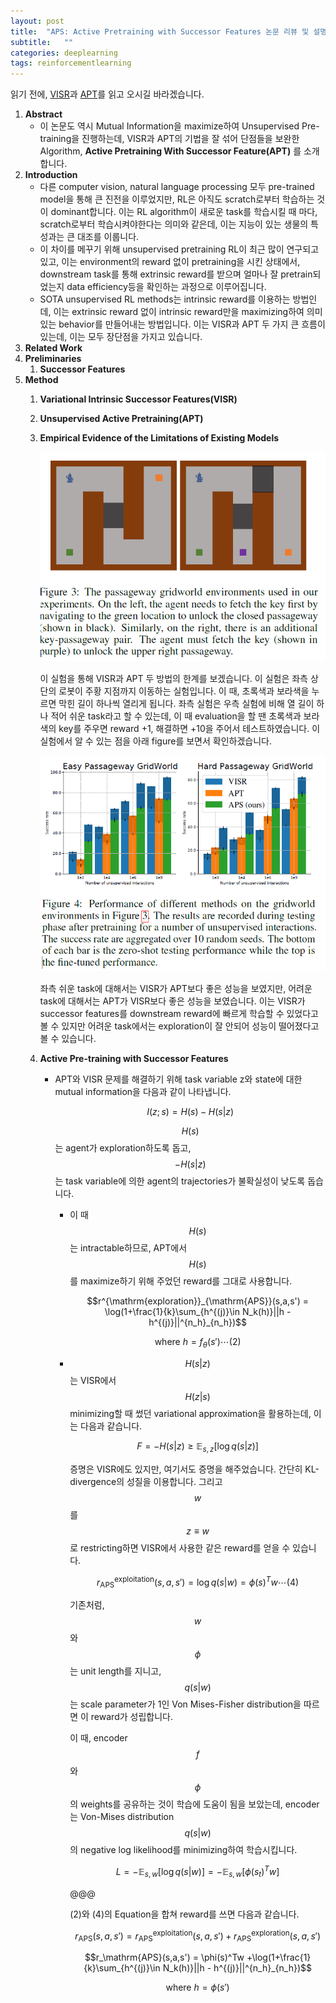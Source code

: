 ```yaml
---
layout: post
title:  "APS: Active Pretraining with Successor Features 논문 리뷰 및 설명"
subtitle:   ""
categories: deeplearning
tags: reinforcementlearning
---
```


읽기 전에, [VISR](https://seolhokim.github.io/deeplearning/2021/07/20/visr/)과 [APT](https://seolhokim.github.io/deeplearning/2021/07/21/apt/)를 읽고 오시길 바라겠습니다.

1. **Abstract**
    - 이 논문도 역시 Mutual Information을 maximize하여 Unsupervised Pre-training을 진행하는데, VISR과 APT의 기법을 잘 섞어 단점들을 보완한 Algorithm, **Active Pretraining With Successor Feature(APT)** 를 소개합니다.
2. **Introduction**
    - 다른 computer vision, natural language processing 모두 pre-trained model을 통해 큰 진전을 이루었지만, RL은 아직도 scratch로부터 학습하는 것이 dominant합니다. 이는 RL algorithm이 새로운 task를 학습시킬 때 마다, scratch로부터 학습시켜야한다는 의미와 같은데, 이는 지능이 있는 생물의 특성과는 큰 대조를 이룹니다.
    - 이 차이를 메꾸기 위해 unsupervised pretraining RL이 최근 많이 연구되고 있고, 이는 environment의 reward 없이 pretraining을 시킨 상태에서, downstream task를 통해 extrinsic reward를 받으며 얼마나 잘 pretrain되었는지 data efficiency등을 확인하는 과정으로 이루어집니다.
    - SOTA unsupervised RL methods는 intrinsic reward를 이용하는 방법인데, 이는 extrinsic reward 없이 intrinsic reward만을 maximizing하여 의미있는 behavior를 만들어내는 방법입니다. 이는 VISR과 APT 두 가지 큰 흐름이 있는데, 이는 모두 장단점을 가지고 있습니다.
3. **Related Work**
4. **Preliminaries**
    1. **Successor Features**
5. **Method**
    1. **Variational Intrinsic Successor Features(VISR)**
    2. **Unsupervised Active Pretraining(APT)**
    3. **Empirical Evidence of the Limitations of Existing Models**

        ![aps](/assets/img/aps_0.PNG)

        이 실험을 통해 VISR과 APT 두 방법의 한계를 보겠습니다. 이 실험은 좌측 상단의 로봇이 주황 지점까지 이동하는 실험입니다. 이 때, 초록색과 보라색을 누르면 막힌 길이 하나씩 열리게 됩니다. 좌측 실험은 우측 실험에 비해 열 길이 하나 적어 쉬운 task라고 할 수 있는데, 이 때 evaluation을 할 땐 초록색과 보라색의 key를 주우면 reward +1, 해결하면 +10을 주어서 테스트하였습니다. 이 실험에서 알 수 있는 점을 아래 figure를 보면서 확인하겠습니다.

        ![aps](/assets/img/aps_1.PNG)

        좌측 쉬운 task에 대해서는 VISR가 APT보다 좋은 성능을 보였지만, 어려운 task에 대해서는 APT가 VISR보다 좋은 성능을 보였습니다. 이는 VISR가 successor features를 downstream reward에 빠르게 학습할 수 있었다고 볼 수 있지만 어려운 task에서는 exploration이 잘 안되어 성능이 떨어졌다고 볼 수 있습니다.

    4. **Active Pre-training with Successor Features**
        - APT와 VISR 문제를 해결하기 위해 task variable z와 state에 대한 mutual information을 다음과 같이 나타냅니다.

            $$I(z;s) = H(s) - H(s|z)$$

            $$H(s)$$는 agent가 exploration하도록 돕고, 
$$-H(s|z)$$ 는 task variable에 의한 agent의 trajectories가 불확실성이 낮도록 돕습니다. 

            - 이 때 $$H(s)$$는 intractable하므로, APT에서 $$H(s)$$를 maximize하기 위해 주었던 reward를 그대로 사용합니다.

                $$r^{\mathrm{exploration}}_{\mathrm{APS}}(s,a,s') = \log(1+\frac{1}{k}\sum_{h^{(j)}\in N_k(h)}||h - h^{(j)}||^{n_h}_{n_h})$$

                $$\mathrm{where}\  h = f_{\theta}(s')\cdots (2)$$

            - $$H(s\vert z)$$는 VISR에서 
$$H(z\vert s)$$ minimizing할 때 썼던 variational approximation을 활용하는데, 이는 다음과 같습니다.

                $$F = -H(s|z) \geq \mathbb{E}_{s,z}[\log q(s|z)]$$

                증명은 VISR에도 있지만, 여기서도 증명을 해주었습니다. 간단히 KL-divergence의 성질을 이용합니다. 그리고 $$w$$를 $$z \equiv w$$로 restricting하면 VISR에서 사용한 같은 reward를 얻을 수 있습니다.

                $$r^{\mathrm{exploitation}}_{\mathrm{APS}} (s,a,s') = \log{q(s|w)} = \phi(s)^Tw \cdots(4)$$

                기존처럼, $$w$$와 $$\phi$$는 unit length를 지니고, 
$$q(s|w)$$는 scale parameter가 1인 Von Mises-Fisher distribution을 따르면 이 reward가 성립합니다.

                이 때, encoder $$f$$와 $$\phi$$의 
weights를 공유하는 것이 학습에 도움이 됨을 보았는데, encoder는 Von-Mises distribution $$q(s|w)$$의 
negative log likelihood를 minimizing하여 학습시킵니다. 

                $$L = -\mathbb{E}_{s,w}[\log{q(s|w)}] = - \mathbb{E}_{s,w}[\phi(s_t)^Tw]$$

                @@@

                (2)와 (4)의 Equation을 합쳐 reward를 쓰면 다음과 같습니다. 

                $$r_\mathrm{APS}(s,a,s') = r^{\mathrm{exploitation}}_{\mathrm{APS}} (s,a,s') + r^{\mathrm{exploration}}_{\mathrm{APS}}(s,a,s') $$

                $$r_\mathrm{APS}(s,a,s') = \phi(s)^Tw +\log(1+\frac{1}{k}\sum_{h^{(j)}\in N_k(h)}||h - h^{(j)}||^{n_h}_{n_h})$$

                $$\mathrm{where}\ h = \phi(s')$$
